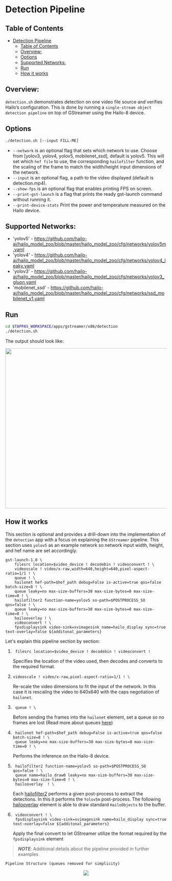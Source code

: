 # Detection Pipeline

## Table of Contents
- [Detection Pipeline](#detection-pipeline)
  - [Table of Contents](#table-of-contents)
  - [Overview:](#overview)
  - [Options](#options)
  - [Supported Networks:](#supported-networks)
  - [Run](#run)
  - [How it works](#how-it-works)

## Overview:
`detection.sh` demonstrates detection on one video file source and verifies Hailo’s configuration.
 This is done by running a `single-stream object detection pipeline` on top of GStreamer using the Hailo-8 device.

## Options
```sh
./detection.sh [--input FILL-ME]
```
* `--network`   is an optional flag that sets which network to use. Choose from [yolov3, yolov4, yolov5, mobilenet_ssd], default is yolov5.
This will set which `hef file` to use, the corresponding `hailofilter` function, and the scaling of the frame to match the width/height input dimensions of the network.
* `--input` is an optional flag, a path to the video displayed (default is detection.mp4).
* `--show-fps`  is an optional flag that enables printing FPS on screen. 
* `--print-gst-launch` is a flag that prints the ready gst-launch command without running it.
* `--print-device-stats` Print the power and temperature measured on the Hailo device.

## Supported Networks:

* 'yolov5' - https://github.com/hailo-ai/hailo_model_zoo/blob/master/hailo_model_zoo/cfg/networks/yolov5m.yaml
* 'yolov4' - https://github.com/hailo-ai/hailo_model_zoo/blob/master/hailo_model_zoo/cfg/networks/yolov4_leaky.yaml
* 'yolov3' - https://github.com/hailo-ai/hailo_model_zoo/blob/master/hailo_model_zoo/cfg/networks/yolov3_gluon.yaml
* 'mobilenet_ssd' - https://github.com/hailo-ai/hailo_model_zoo/blob/master/hailo_model_zoo/cfg/networks/ssd_mobilenet_v1.yaml

## Run

```sh
cd $TAPPAS_WORKSPACE/apps/gstreamer/x86/detection
./detection.sh
```
The output should look like:
<div align="center">
    <img src="readme_resources/pipeline_run.gif" width="600px" height="500px"/> 
</div>

## How it works
This section is optional and provides a drill-down into the implementation of the `detection` app with a focus on explaining the `GStreamer` pipeline.
This section uses `yolov5` as an example network so network input width, height, and hef name are set accordingly.

```
gst-launch-1.0 \
    filesrc location=$video_device ! decodebin ! videoconvert ! \
    videoscale ! video/x-raw,width=640,height=640,pixel-aspect-ratio=1/1 ! \
    queue ! \
    hailonet hef-path=$hef_path debug=False is-active=true qos=false batch-size=8 ! \
    queue leaky=no max-size-buffers=30 max-size-bytes=0 max-size-time=0 ! \
    hailofilter2 function-name=yolov5 so-path=$POSTPROCESS_SO qos=false ! \
    queue leaky=no max-size-buffers=30 max-size-bytes=0 max-size-time=0 ! \
    hailooverlay ! \
    videoconvert ! \
    fpsdisplaysink video-sink=xvimagesink name=hailo_display sync=true text-overlay=false ${additonal_parameters}
```
Let's explain this pipeline section by section:
1. ```
    filesrc location=$video_device ! decodebin ! videoconvert !
    ```
    Specifies the location of the video used, then decodes and converts to the required format.
    
2. ```
   videoscale ! video/x-raw,pixel-aspect-ratio=1/1 ! \
   ```
   Re-scale the video dimensions to fit the input of the network. In this case it is rescaling the video to 640x640 with the caps negotiation of `hailonet`.

3. ```
    queue ! \
    ```
    Before sending the frames into the `hailonet` element, set a queue so no frames are lost (Read more about queues [here](https://gstreamer.freedesktop.org/documentation/coreelements/queue.html?gi-language=c))
4. ```
    hailonet hef-path=$hef_path debug=False is-active=true qos=false batch-size=8 ! \
    queue leaky=no max-size-buffers=30 max-size-bytes=0 max-size-time=0 ! \
    ```
    Performs the inference on the Hailo-8 device.
5. ```
    hailofilter2 function-name=yolov5 so-path=$POSTPROCESS_SO qos=false ! \
    queue name=hailo_draw0 leaky=no max-size-buffers=30 max-size-bytes=0 max-size-time=0 ! \
    hailooverlay  ! \
    ```
    Each [hailofilter2](../../../../docs/elements/hailo_filter2.md) performs a given post-process to extract the detections. In this it performs the `Yolov5m` post-process. The following [hailooverlay](../../../../docs/elements/hailo_overlay.md) element is able to draw standard `HailoObjects` to the buffer.
6. ```
    videoconvert ! \
    fpsdisplaysink video-sink=xvimagesink name=hailo_display sync=true text-overlay=false ${additonal_parameters}
    ```
    Apply the final convert to let GStreamer utilize the format required by the `fpsdisplaysink` element

> ***NOTE***: Additional details about the pipeline provided in further examples

`Pipeline Structure (queues removed for simplicity)`
<div align="center">
    <img src="readme_resources/pipeline_structure.png"/> 
</div>